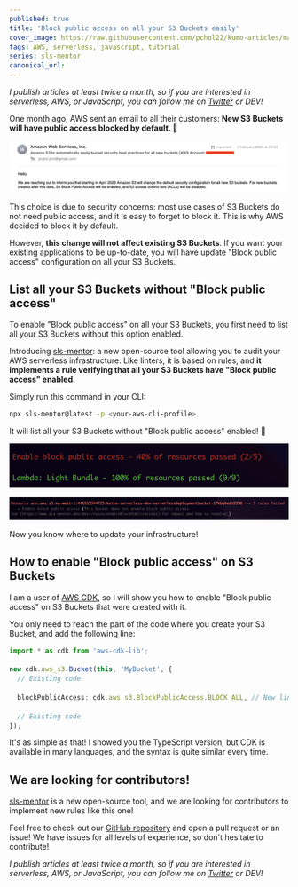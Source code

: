 ```yaml
---
published: true
title: 'Block public access on all your S3 Buckets easily'
cover_image: https://raw.githubusercontent.com/pchol22/kumo-articles/master/blog-posts/sls-mentor/block-public-access/assets/cover.png
tags: AWS, serverless, javascript, tutorial
series: sls-mentor
canonical_url:
---
```


_I publish articles at least twice a month, so if you are interested in serverless, AWS, or JavaScript, you can follow me on [Twitter][twitter] or DEV!_

One month ago, AWS sent an email to all their customers: **New S3 Buckets will have public access blocked by default. 🤯**

![AWS email](./assets/email.png 'AWS email')

This choice is due to security concerns: most use cases of S3 Buckets do not need public access, and it is easy to forget to block it. This is why AWS decided to block it by default.

However, **this change will not affect existing S3 Buckets**. If you want your existing applications to be up-to-date, you will have update "Block public access" configuration on all your S3 Buckets.

## List all your S3 Buckets without "Block public access"

To enable "Block public access" on all your S3 Buckets, you first need to list all your S3 Buckets without this option enabled.

Introducing [sls-mentor][sls-mentor]: a new open-source tool allowing you to audit your AWS serverless infrastructure. Like linters, it is based on rules, and **it implements a rule verifying that all your S3 Buckets have "Block public access" enabled**.

Simply run this command in your CLI:

```bash
npx sls-mentor@latest -p <your-aws-cli-profile>
```

It will list all your S3 Buckets without "Block public access" enabled! 🚀

![sls-mentor output 2](./assets/sls-mentor-rules.png 'sls-mentor output-2')

![sls-mentor output](./assets/sls-mentor-resources.png 'sls-mentor output')

Now you know where to update your infrastructure!

## How to enable "Block public access" on S3 Buckets

I am a user of [AWS CDK][aws-cdk], so I will show you how to enable "Block public access" on S3 Buckets that were created with it.

You only need to reach the part of the code where you create your S3 Bucket, and add the following line:

```typescript
import * as cdk from 'aws-cdk-lib';

new cdk.aws_s3.Bucket(this, 'MyBucket', {
  // Existing code

  blockPublicAccess: cdk.aws_s3.BlockPublicAccess.BLOCK_ALL, // New line !

  // Existing code
});
```

It's as simple as that! I showed you the TypeScript version, but CDK is available in many languages, and the syntax is quite similar every time.

## We are looking for contributors!

[sls-mentor][sls-mentor] is a new open-source tool, and we are looking for contributors to implement new rules like this one!

Feel free to check out our [GitHub repository][sls-mentor-github] and open a pull request or an issue! We have issues for all levels of experience, so don't hesitate to contribute!

_I publish articles at least twice a month, so if you are interested in serverless, AWS, or JavaScript, you can follow me on [Twitter][twitter] or DEV!_

[sls-mentor]: https://www.sls-mentor.dev
[sls-mentor-github]: https://github.com/sls-mentor/sls-mentor
[aws-cdk]: https://aws.amazon.com/cdk/
[twitter]: https://twitter.com/PierreChollet22
